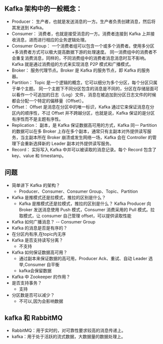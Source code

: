 ## Kafka 架构中的一般概念：
- Producer： 生产者，也就是发送消息的一方。生产者负责创建消息，然后将其发送到 Kafka。
- Consumer： 消费者，也就是接受消息的一方。消费者连接到 Kafka 上并接收消息，进而进行相应的业务逻辑处理。
- Consumer Group： 一个消费者组可以包含一个或多个消费者。使用多分区+多消费者方式可以极大提高数据下游的处理速度。 同一消费组中的消费者不会重复消费消息，同样的，不同消费组中的消费者消息消息时互不影响。Kafka 就是通过消费组的方式来实现消息 P2P 模式和广播模式。
- Broker： 服务代理节点。Broker 是 Kafka 的服务节点，即 Kafka 的服务器。
- Partition： Topic 是一个逻辑的概念，它可以细分为多个分区，每个分区只属于单个主题。 同一个主题下不同分区包含的消息是不同的，分区在存储层面可以看作一个可追加的日志（Log）文件，消息在被追加到分区日志文件的时候都会分配一个特定的偏移量（Offset）。
- Offset： Offset 是消息在分区中的唯一标识，Kafka 通过它来保证消息在分区内的顺序性，不过 Offset 并不跨越分区，也就是说，Kafka 保证的是分区有序性而不是主题有序性。
- Replication： 副本，是 Kafka 保证数据高可用的方式，Kafka 同一 Partition 的数据可以在多 Broker 上存在多个副本，通常只有主副本对外提供读写服务，当主副本所在 Broker 崩溃或发生网络一场，Kafka 会在 Controller 的管理下会重新选择新的 Leader 副本对外提供读写服务。
- Record： 实际写入 Kafka 中并可以被读取的消息记录。每个 Record 包含了 key、value 和 timestamp。
## 问题
- 简单讲下 Kafka 的架构？
  -  Producer、Consumer、Consumer Group、Topic、Partition
- Kafka 是推模式还是拉模式，推拉的区别是什么？
  - Kafka 是推模式还是拉模式，推拉的区别是什么？ Kafka Producer 向 Broker 发送消息使用 Push 模式，Consumer 消费采用的 Pull 模式。拉取模式，让 consumer 自己管理 offset，可以提供读取性能
- Kafka 如何广播消息？
 -- Consumer Group
- Kafka 的消息是否是有序的？
 - 在分区内有序,在topic内无序
- Kafka 是否支持读写分离？
  - 不支持
- Kafka 如何保证数据高可用？
  -  通过副本来保证数据的高可用，Producer Ack、重试、自动 Leader 选举,Consumer 自平衡
  - kafka会保留数据
- Kafka 中 Zookeeper 的作用？
- 是否支持事务？
  - 支持
- 分区数是否可以减少？
  - 不可以,因为会影响数据

## kafka 和 RabbitMQ
- RabbitMQ：用于实时的，对可靠性要求较高的消息传递上。
- kafka：用于处于活跃的流式数据，大数据量的数据处理上。
